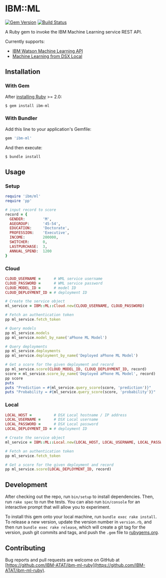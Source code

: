 # IBM::ML
[![Gem Version](https://badge.fury.io/rb/ibm-ml.svg)](https://badge.fury.io/rb/ibm-ml)
[![Build Status](https://travis-ci.org/IBM-ATAT/ibm-ml-ruby.svg?branch=master)](https://travis-ci.org/IBM-ATAT/ibm-ml-ruby)

A Ruby gem to invoke the IBM Machine Learning service REST API.

Currently supports:
- [IBM Watson Machine Learning API](https://watson-ml-api.mybluemix.net/)
- [Machine Learning from DSX Local](https://datascience.ibm.com/docs/content/local/models.html#evaluate-models-with-rest-apis)

## Installation

### With Gem
After [installing Ruby](https://www.ruby-lang.org/en/documentation/installation/) >= 2.0:

```bash
$ gem install ibm-ml
```

### With Bundler
Add this line to your application's Gemfile:

```ruby
gem 'ibm-ml'
```

And then execute:

```bash
$ bundle install
```

## Usage

### Setup
```ruby
require 'ibm/ml'
require 'pp'

# input record to score 
record = {
  GENDER:        'M',
  AGEGROUP:      '45-54',
  EDUCATION:     'Doctorate',
  PROFESSION:    'Executive',
  INCOME:        200000,
  SWITCHER:      0,
  LASTPURCHASE:  3,
  ANNUAL_SPEND:  1200
}
```

### Cloud 
```ruby
CLOUD_USERNAME =      # WML service username
CLOUD_PASSWORD =      # WML service password
CLOUD_MODEL_ID =      # model ID
CLOUD_DEPLOYMENT_ID = # deployment ID

# Create the service object
ml_service = IBM::ML::Cloud.new(CLOUD_USERNAME, CLOUD_PASSWORD)

# Fetch an authentication token
pp ml_service.fetch_token

# Query models
pp ml_service.models
pp ml_service.model_by_name('aPhone ML Model')

# Query deployments
pp ml_service.deployments
pp ml_service.deployment_by_name('Deployed aPhone ML Model')

# Get a score for the given deployment and record
pp ml_service.score(CLOUD_MODEL_ID, CLOUD_DEPLOYMENT_ID, record)
score = ml_service.score_by_name('Deployed aPhone ML Model', record)
pp score
puts
puts "Prediction = #{ml_service.query_score(score, 'prediction')}"
puts "Probability = #{ml_service.query_score(score, 'probability')}"
```

### Local
```ruby
LOCAL_HOST =          # DSX Local hostname / IP address
LOCAL_USERNAME =      # DSX Local username
LOCAL_PASSWORD =      # DSX Local password
LOCAL_DEPLOYMENT_ID = # deployment ID

# Create the service object
ml_service = IBM::ML::Local.new(LOCAL_HOST, LOCAL_USERNAME, LOCAL_PASSWORD)

# Fetch an authentication token
pp ml_service.fetch_token

# Get a score for the given deployment and record
pp ml_service.score(LOCAL_DEPLOYMENT_ID, record)
```

## Development

After checking out the repo, run `bin/setup` to install dependencies. Then, run `rake spec` to run the tests. You can also run `bin/console` for an interactive prompt that will allow you to experiment.

To install this gem onto your local machine, run `bundle exec rake install`. To release a new version, update the version number in `version.rb`, and then run `bundle exec rake release`, which will create a git tag for the version, push git commits and tags, and push the `.gem` file to [rubygems.org](https://rubygems.org).

## Contributing

Bug reports and pull requests are welcome on GitHub at [https://github.com/IBM-ATAT/ibm-ml-ruby](https://github.com/IBM-ATAT/ibm-ml-ruby).

